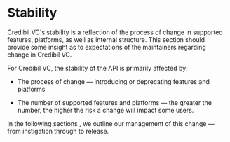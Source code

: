 # Stability

Credibil VC's stability is a reflection of the process of change in supported features,
platforms, as well as internal structure. This section should provide some insight
as to expectations of the maintainers regarding change in Credibil VC.

For Credibil VC, the stability of the API is primarily affected by:

* The process of change — introducing or deprecating features and platforms

* The number of supported features and platforms — the greater the number, the higher
  the risk a change will impact some users.

In the following sections , we outline our management of this change — from instigation
through to release.
